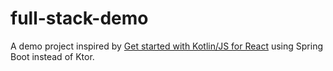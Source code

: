 # full-stack-demo
A demo project inspired by [Get started with Kotlin/JS for React](https://kotlinlang.org/docs/js-get-started.html) using Spring Boot instead of Ktor.
